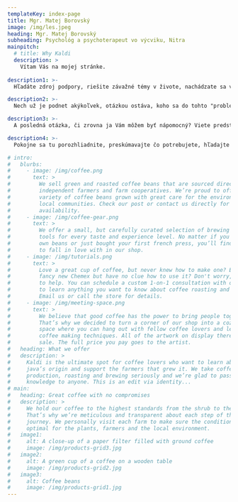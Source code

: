 ```yaml
---
templateKey: index-page
title: Mgr. Matej Borovský
image: /img/les.jpeg
heading: Mgr. Matej Borovský
subheading: Psychológ a psychoterapeut vo výcviku, Nitra
mainpitch:
  # title: Why Kaldi
  description: >
    Vítam Vás na mojej stránke.
    
description1: >-
  Hľadáte zdroj podpory, riešite závažné témy v živote, nachádzate sa v situácii, ktorá je náročná, zaujíma Vás psychológia, terapia, osobnostný rozvoj alebo je to úplne iný podnet, ktorý Vás sem priviedol? 

description2: >-
  Nech už je podnet akýkoľvek, otázkou ostáva, koho sa do tohto "problému" rozhodnete prizvať a zasvätiť. Kto by Vám v tom mohol byť nápomocný.

description3: >-
  A posledná otázka, či zrovna ja Vám môžem byť nápomocný? Viete predstaviť, že naše spoločné stretávania Vám môžu priniesť úžitok?

description4: >-
  Pokojne sa tu porozhliadnite, preskúmavajte čo potrebujete, hľadajte odpoveď. 

# intro:
#   blurbs:
#     - image: /img/coffee.png
#       text: >
#         We sell green and roasted coffee beans that are sourced directly from
#         independent farmers and farm cooperatives. We’re proud to offer a
#         variety of coffee beans grown with great care for the environment and
#         local communities. Check our post or contact us directly for current
#         availability.
#     - image: /img/coffee-gear.png
#       text: >
#         We offer a small, but carefully curated selection of brewing gear and
#         tools for every taste and experience level. No matter if you roast your
#         own beans or just bought your first french press, you’ll find a gadget
#         to fall in love with in our shop.
#     - image: /img/tutorials.png
#       text: >
#         Love a great cup of coffee, but never knew how to make one? Bought a
#         fancy new Chemex but have no clue how to use it? Don't worry, we’re here
#         to help. You can schedule a custom 1-on-1 consultation with our baristas
#         to learn anything you want to know about coffee roasting and brewing.
#         Email us or call the store for details.
#     - image: /img/meeting-space.png
#       text: >
#         We believe that good coffee has the power to bring people together.
#         That’s why we decided to turn a corner of our shop into a cozy meeting
#         space where you can hang out with fellow coffee lovers and learn about
#         coffee making techniques. All of the artwork on display there is for
#         sale. The full price you pay goes to the artist.
#   heading: What we offer
#   description: >
#     Kaldi is the ultimate spot for coffee lovers who want to learn about their
#     java’s origin and support the farmers that grew it. We take coffee
#     production, roasting and brewing seriously and we’re glad to pass that
#     knowledge to anyone. This is an edit via identity...
# main:
#   heading: Great coffee with no compromises
#   description: >
#     We hold our coffee to the highest standards from the shrub to the cup.
#     That’s why we’re meticulous and transparent about each step of the coffee’s
#     journey. We personally visit each farm to make sure the conditions are
#     optimal for the plants, farmers and the local environment.
#   image1:
#     alt: A close-up of a paper filter filled with ground coffee
#     image: /img/products-grid3.jpg
#   image2:
#     alt: A green cup of a coffee on a wooden table
#     image: /img/products-grid2.jpg
#   image3:
#     alt: Coffee beans
#     image: /img/products-grid1.jpg
---
```

